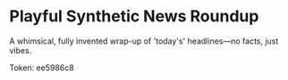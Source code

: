 # Playful Synthetic News Roundup

A whimsical, fully invented wrap-up of 'today's' headlines—no facts, just vibes.

Token: ee5986c8

## 



## 



## 



## 



## 



## 



## 



## 

